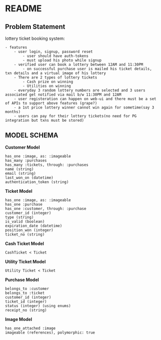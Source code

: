 # README

## Problem Statement
lottery ticket booking system:

    - features
        - user login, signup, password reset
            - user should have auth-tokens
            - must upload his photo while signup
        - verified user can book a lottery between 12AM and 11:30PM
            - on successful purchase user is mailed his ticket details, txn details and a virtual image of his lottery
        - There are 2 types of lottery tickets
            - Cash prize on winning
            - Utilities on winning
        - everyday 3 random lottery numbers are selected and 3 users associated get notified via mail b/w 11:30PM and 12AM
        - user registeration can happen on web-ui and there must be a set of APIs to support above features (grape?)
        - a 1st price lottery winner cannot win again for sometime(say 3 months)
        - users can pay for their lottery tickets(no need for PG integration but txns must be stored)
        

## MODEL SCHEMA
**Customer Model**

    has_one :image, as: :imageable
    has_many :purchases
    has_many :tickets, through: :purchases
    name (string)
    email (string)
    last_won_on (datetime)
    authentication_token (string)


**Ticket Model**

    has_one :image, as: :imageable
    has_one :purchase
    has_one :customer, through: :purchase
    customer_id (integer)
    type (string)
    is_valid (boolean)
    expiration_date (datetime)
    position_won (integer)
    ticket_no (string)


**Cash Ticket Model**
  
    CashTicket < Ticket
    

**Utility Ticket Model**
  
    Utility Ticket < Ticket


**Purchase Model**

    belongs_to :customer
    belongs_to :ticket
    customer_id (integer)
    ticket_id (integer)
    status (integer) (using enums)
    receipt_no (string)
    

**Image Model**

    has_one_attached :image
    imageable (references), polymorphic: true
